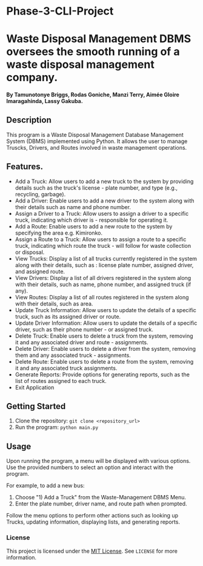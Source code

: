 # Phase-3-CLI-Project

# Waste Disposal Management DBMS oversees the smooth running of a waste disposal management company.

#### By **Tamunotonye Briggs, Rodas Goniche, Manzi Terry, Aimée Gloire Imaragahinda, Lassy Gakuba.**

## Description
This program is a Waste Disposal Management Database Management System (DBMS) implemented using Python. It allows the user to manage Truscks, Drivers, and Routes involved in waste management operations.

## Features.
- Add a Truck: Allow users to add a new truck to the system by providing details such as the truck's license - plate number, and type (e.g., recycling, garbage).
- Add a Driver: Enable users to add a new driver to the system along with their details such as name and phone number.
- Assign a Driver to a Truck: Allow users to assign a driver to a specific truck, indicating which driver is - responsible for operating it.
- Add a Route: Enable users to add a new route to the system by specifying the area e.g. Kimironko.
- Assign a Route to a Truck: Allow users to assign a route to a specific truck, indicating which route the truck - will follow for waste collection or disposal.
- View Trucks: Display a list of all trucks currently registered in the system along with their details, such as : license plate number, assigned driver, and assigned route.
- View Drivers: Display a list of all drivers registered in the system along with their details, such as name,  phone number, and assigned truck (if any).
- View Routes: Display a list of all routes registered in the system along with their details, such as area.
- Update Truck Information: Allow users to update the details of a specific truck, such as its assigned driver or route.
- Update Driver Information: Allow users to update the details of a specific driver, such as their phone number - or assigned truck.
- Delete Truck: Enable users to delete a truck from the system, removing it and any associated driver and route - assignments.
- Delete Driver: Enable users to delete a driver from the system, removing them and any associated truck - assignments.
- Delete Route: Enable users to delete a route from the system, removing it and any associated truck assignments.
- Generate Reports: Provide options for generating reports, such as the list of routes assigned to each truck.
- Exit Application


## Getting Started
1. Clone the repository: `git clone <repository_url>`
2. Run the program: `python main.py`

## Usage
Upon running the program, a menu will be displayed with various options. Use the provided numbers to select an option and interact with the program.

For example, to add a new bus:
1. Choose "1) Add a Truck" from the Waste-Management DBMS Menu.
2. Enter the plate number, driver name, and route path when prompted.

Follow the menu options to perform other actions such as looking up Trucks, updating information, displaying lists, and generating reports.

### License
This project is licensed under the [MIT License](LICENSE). See `LICENSE` for more information.

